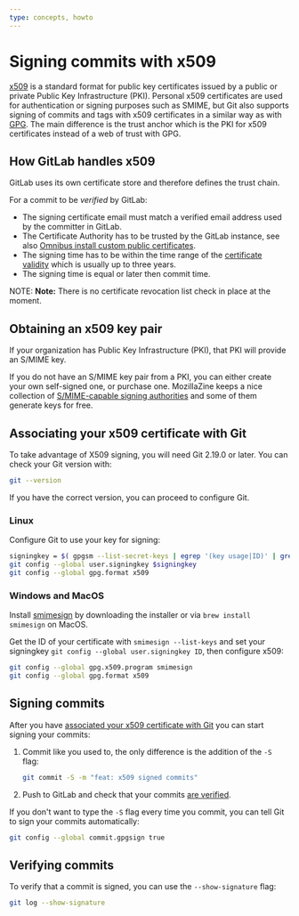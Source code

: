 ```yaml
---
type: concepts, howto
---
```


# Signing commits with x509

[x509](https://en.wikipedia.org/wiki/X.509) is a standard format for public key
certificates issued by a public or private Public Key Infrastructure (PKI).
Personal x509 certificates are used for authentication or signing purposes
such as SMIME, but Git also supports signing of commits and tags
with x509 certificates in a similar way as with [GPG](../gpg_signed_commits/index.md).
The main difference is the trust anchor which is the PKI for x509 certificates
instead of a web of trust with GPG.

## How GitLab handles x509

GitLab uses its own certificate store and therefore defines the trust chain.

For a commit to be *verified* by GitLab:

- The signing certificate email must match a verified email address used by the committer in GitLab.
- The Certificate Authority has to be trusted by the GitLab instance, see also
  [Omnibus install custom public certificates](https://docs.gitlab.com/omnibus/settings/ssl.html#install-custom-public-certificates).
- The signing time has to be within the time range of the [certificate validity](https://www.rfc-editor.org/rfc/rfc5280.html#section-4.1.2.5)
  which is usually up to three years.
- The signing time is equal or later then commit time.

NOTE: **Note:** There is no certificate revocation list check in place at the moment.

## Obtaining an x509 key pair

If your organization has Public Key Infrastructure (PKI), that PKI will provide
an S/MIME key.

If you do not have an S/MIME key pair from a PKI, you can either create your
own self-signed one, or purchase one. MozillaZine keeps a nice collection
of [S/MIME-capable signing authorities](http://kb.mozillazine.org/Getting_an_SMIME_certificate)
and some of them generate keys for free.

## Associating your x509 certificate with Git

To take advantage of X509 signing, you will need Git 2.19.0 or later. You can
check your Git version with:

```sh
git --version
```

If you have the correct version, you can proceed to configure Git.

### Linux

Configure Git to use your key for signing:

```sh
signingkey = $( gpgsm --list-secret-keys | egrep '(key usage|ID)' | grep -B 1 digitalSignature | awk '/ID/ {print $2}' )
git config --global user.signingkey $signingkey
git config --global gpg.format x509
```

### Windows and MacOS

Install [smimesign](https://github.com/github/smimesign) by downloading the
installer or via `brew install smimesign` on MacOS.

Get the ID of your certificate with `smimesign --list-keys` and set your
signingkey `git config --global user.signingkey ID`, then configure x509:

```sh
git config --global gpg.x509.program smimesign
git config --global gpg.format x509
```

## Signing commits

After you have [associated your x509 certificate with Git](#associating-your-x509-certificate-with-git) you
can start signing your commits:

1. Commit like you used to, the only difference is the addition of the `-S` flag:

   ```sh
   git commit -S -m "feat: x509 signed commits"
   ```

1. Push to GitLab and check that your commits [are verified](#verifying-commits).

If you don't want to type the `-S` flag every time you commit, you can tell Git
to sign your commits automatically:

```sh
git config --global commit.gpgsign true
```

## Verifying commits

To verify that a commit is signed, you can use the `--show-signature` flag:

```sh
git log --show-signature
```
